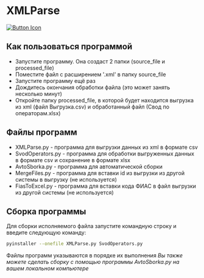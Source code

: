# XMLParse

[![Button Icon]][Link] 

## Как пользоваться программой

- Запустите программу. Она создаст 2 папки (source_file и processed_file)
- Поместите файл с расширением '.xml' в папку source_file
- Запустите программу ещё раз
- Дождитесь окончания обработки файла (это может занять несколько минут)
- Откройте папку processed_file, в которой будет находится выгрузка из xml (файл Выгрузка.csv) и обработанный файл (Свод по операторам.xlsx)

## Файлы программ
- XMLParse.py - программа для выгрузки данных из xml в формате csv
- SvodOperators.py - программа для обработки выгруженных данных в формате csv и сохранение в формате xlsx
- AvtoSborka.py - программа для автоматической сборки 
- MergeFiles.py - программа для вставки id из выгрузки из другой системы в выгрузку (не используется)
- FiasToExcel.py - программа для вставки кода ФИАС в файл выгрузки из другой системы (не используется)

## Сборка программы
Для сборки исполняемого файла запустите командную строку и введите следующую команду:

```sh
pyinstaller --onefile XMLParse.py SvodOperators.py
```

Файлы программ указываются в порядке их выполнения
*Вы также можете сделать сборку с помощью программы AvtoSborka.py на вашем локальном компьютере*

[Button Icon]: https://img.shields.io/badge/Installation-EF2D5E?style=for-the-badge&logoColor=white&logo=DocuSign
[Link]: https://disk.yandex.ru/d/y3RRJiChtpWCww